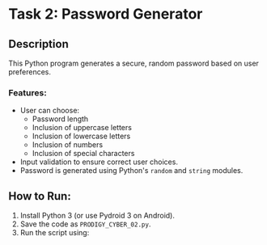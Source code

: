# Task 2: Password Generator

## Description
This Python program generates a secure, random password based on user preferences.

### Features:
- User can choose:
  - Password length
  - Inclusion of uppercase letters
  - Inclusion of lowercase letters
  - Inclusion of numbers
  - Inclusion of special characters
- Input validation to ensure correct user choices.
- Password is generated using Python's `random` and `string` modules.

## How to Run:
1. Install Python 3 (or use Pydroid 3 on Android).
2. Save the code as `PRODIGY_CYBER_02.py`.
3. Run the script using: